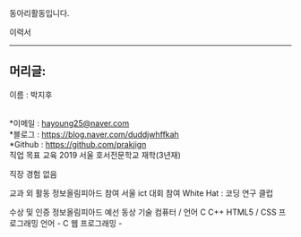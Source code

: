 
동아리활동입니다.


이력서 
<hr/>
<h2> 머리글: </h2> 

<list>이름 : 박지후 <br><br>
  
*이메일 : hayoung25@naver.com <br>
*블로그 : https://blog.naver.com/duddjwhffkah <br>
*Github : https://github.com/prakjign <br>
</list> 
직업 목표
교육
2019 서울 호서전문학교 재학(3년재)

직장 경험
없음  

교과 외 활동
정보올림피아드 참여 
서울 ict 대회 참여 
White Hat : 코딩 연구 클럽

수상 및 인증
정보올림피아드 예선 동상 
기술
컴퓨터 / 언어 C C++  HTML5 / CSS
프로그래밍 언어 - C 웹 프로그래밍 -
